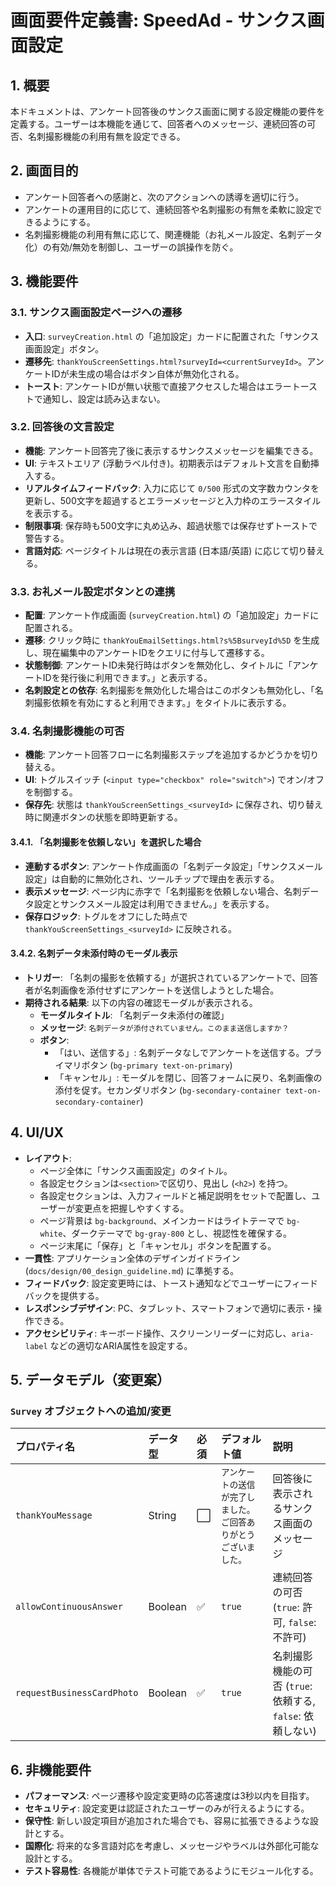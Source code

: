 # 画面要件定義書: SpeedAd - サンクス画面設定

## 1. 概要
本ドキュメントは、アンケート回答後のサンクス画面に関する設定機能の要件を定義する。ユーザーは本機能を通じて、回答者へのメッセージ、連続回答の可否、名刺撮影機能の利用有無を設定できる。

## 2. 画面目的
- アンケート回答者への感謝と、次のアクションへの誘導を適切に行う。
- アンケートの運用目的に応じて、連続回答や名刺撮影の有無を柔軟に設定できるようにする。
- 名刺撮影機能の利用有無に応じて、関連機能（お礼メール設定、名刺データ化）の有効/無効を制御し、ユーザーの誤操作を防ぐ。

## 3. 機能要件

### 3.1. サンクス画面設定ページへの遷移
- **入口**: `surveyCreation.html` の「追加設定」カードに配置された「サンクス画面設定」ボタン。
- **遷移先**: `thankYouScreenSettings.html?surveyId=<currentSurveyId>`。アンケートIDが未生成の場合はボタン自体が無効化される。
- **トースト**: アンケートIDが無い状態で直接アクセスした場合はエラートーストで通知し、設定は読み込まない。

### 3.2. 回答後の文言設定
- **機能**: アンケート回答完了後に表示するサンクスメッセージを編集できる。
- **UI**: テキストエリア (浮動ラベル付き)。初期表示はデフォルト文言を自動挿入する。
- **リアルタイムフィードバック**: 入力に応じて `0/500` 形式の文字数カウンタを更新し、500文字を超過するとエラーメッセージと入力枠のエラースタイルを表示する。
- **制限事項**: 保存時も500文字に丸め込み、超過状態では保存せずトーストで警告する。
- **言語対応**: ページタイトルは現在の表示言語 (日本語/英語) に応じて切り替える。

### 3.3. お礼メール設定ボタンとの連携
- **配置**: アンケート作成画面 (`surveyCreation.html`) の「追加設定」カードに配置される。
- **遷移**: クリック時に `thankYouEmailSettings.html?s%5BsurveyId%5D` を生成し、現在編集中のアンケートIDをクエリに付与して遷移する。
- **状態制御**: アンケートID未発行時はボタンを無効化し、タイトルに「アンケートIDを発行後に利用できます。」と表示する。
- **名刺設定との依存**: 名刺撮影を無効化した場合はこのボタンも無効化し、「名刺撮影依頼を有効にすると利用できます。」をタイトルに表示する。

### 3.4. 名刺撮影機能の可否
- **機能**: アンケート回答フローに名刺撮影ステップを追加するかどうかを切り替える。
- **UI**: トグルスイッチ (`<input type="checkbox" role="switch">`) でオン/オフを制御する。
- **保存先**: 状態は `thankYouScreenSettings_<surveyId>` に保存され、切り替え時に関連ボタンの状態を即時更新する。

#### 3.4.1. 「名刺撮影を依頼しない」を選択した場合
- **連動するボタン**: アンケート作成画面の「名刺データ設定」「サンクスメール設定」は自動的に無効化され、ツールチップで理由を表示する。
- **表示メッセージ**: ページ内に赤字で「名刺撮影を依頼しない場合、名刺データ設定とサンクスメール設定は利用できません。」を表示する。
- **保存ロジック**: トグルをオフにした時点で `thankYouScreenSettings_<surveyId>` に反映される。

#### 3.4.2. 名刺データ未添付時のモーダル表示
- **トリガー**: 「名刺の撮影を依頼する」が選択されているアンケートで、回答者が名刺画像を添付せずにアンケートを送信しようとした場合。
- **期待される結果**: 以下の内容の確認モーダルが表示される。
  - **モーダルタイトル**: 「名刺データ未添付の確認」
  - **メッセージ**: `名刺データが添付されていません。このまま送信しますか？`
  - **ボタン**:
    - 「はい、送信する」: 名刺データなしでアンケートを送信する。プライマリボタン (`bg-primary text-on-primary`)
    - 「キャンセル」: モーダルを閉じ、回答フォームに戻り、名刺画像の添付を促す。セカンダリボタン (`bg-secondary-container text-on-secondary-container`)

## 4. UI/UX
- **レイアウト**:
  - ページ全体に「サンクス画面設定」のタイトル。
  - 各設定セクションは`<section>`で区切り、見出し (`<h2>`) を持つ。
  - 各設定セクションは、入力フィールドと補足説明をセットで配置し、ユーザーが変更点を把握しやすくする。
  - ページ背景は `bg-background`、メインカードはライトテーマで `bg-white`、ダークテーマで `bg-gray-800` とし、視認性を確保する。
  - ページ末尾に「保存」と「キャンセル」ボタンを配置する。
- **一貫性**: アプリケーション全体のデザインガイドライン (`docs/design/00_design_guideline.md`) に準拠する。
- **フィードバック**: 設定変更時には、トースト通知などでユーザーにフィードバックを提供する。
- **レスポンシブデザイン**: PC、タブレット、スマートフォンで適切に表示・操作できる。
- **アクセシビリティ**: キーボード操作、スクリーンリーダーに対応し、`aria-label` などの適切なARIA属性を設定する。

## 5. データモデル（変更案）

### `Survey` オブジェクトへの追加/変更
| プロパティ名 | データ型 | 必須 | デフォルト値 | 説明 |
| :--- | :--- | :--- | :--- | :--- |
| `thankYouMessage` | String | ⬜️ | `アンケートの送信が完了しました。ご回答ありがとうございました。` | 回答後に表示されるサンクス画面のメッセージ |
| `allowContinuousAnswer` | Boolean | ✅ | `true` | 連続回答の可否 (`true`: 許可, `false`: 不許可) |
| `requestBusinessCardPhoto` | Boolean | ✅ | `true` | 名刺撮影機能の可否 (`true`: 依頼する, `false`: 依頼しない) |

## 6. 非機能要件
- **パフォーマンス**: ページ遷移や設定変更時の応答速度は3秒以内を目指す。
- **セキュリティ**: 設定変更は認証されたユーザーのみが行えるようにする。
- **保守性**: 新しい設定項目が追加された場合でも、容易に拡張できるような設計とする。
- **国際化**: 将来的な多言語対応を考慮し、メッセージやラベルは外部化可能な設計とする。
- **テスト容易性**: 各機能が単体でテスト可能であるようにモジュール化する。
